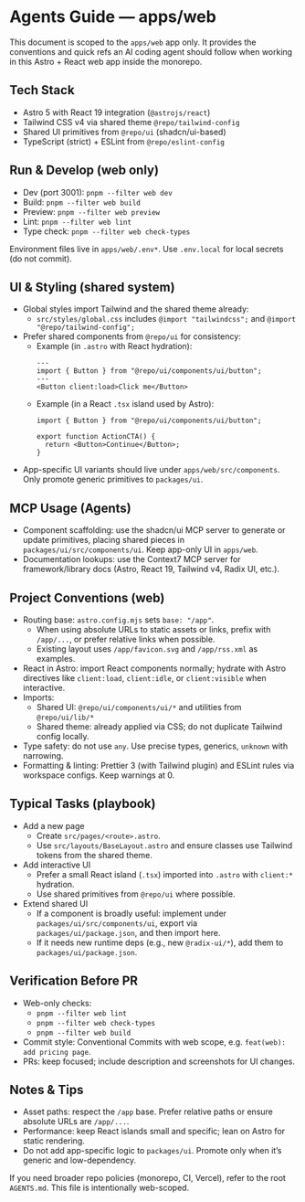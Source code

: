 # Agents Guide — apps/web

This document is scoped to the `apps/web` app only. It provides the conventions and quick refs an AI coding agent should follow when working in this Astro + React web app inside the monorepo.

## Tech Stack
- Astro 5 with React 19 integration (`@astrojs/react`)
- Tailwind CSS v4 via shared theme `@repo/tailwind-config`
- Shared UI primitives from `@repo/ui` (shadcn/ui-based)
- TypeScript (strict) + ESLint from `@repo/eslint-config`

## Run & Develop (web only)
- Dev (port 3001): `pnpm --filter web dev`
- Build: `pnpm --filter web build`
- Preview: `pnpm --filter web preview`
- Lint: `pnpm --filter web lint`
- Type check: `pnpm --filter web check-types`

Environment files live in `apps/web/.env*`. Use `.env.local` for local secrets (do not commit).

## UI & Styling (shared system)
- Global styles import Tailwind and the shared theme already:
  - `src/styles/global.css` includes `@import "tailwindcss";` and `@import "@repo/tailwind-config";`
- Prefer shared components from `@repo/ui` for consistency:
  - Example (in `.astro` with React hydration):
    ```astro
    ---
    import { Button } from "@repo/ui/components/ui/button";
    ---
    <Button client:load>Click me</Button>
    ```
  - Example (in a React `.tsx` island used by Astro):
    ```tsx
    import { Button } from "@repo/ui/components/ui/button";

    export function ActionCTA() {
      return <Button>Continue</Button>;
    }
    ```
- App-specific UI variants should live under `apps/web/src/components`. Only promote generic primitives to `packages/ui`.

## MCP Usage (Agents)
- Component scaffolding: use the shadcn/ui MCP server to generate or update primitives, placing shared pieces in `packages/ui/src/components/ui`. Keep app-only UI in `apps/web`.
- Documentation lookups: use the Context7 MCP server for framework/library docs (Astro, React 19, Tailwind v4, Radix UI, etc.).

## Project Conventions (web)
- Routing base: `astro.config.mjs` sets `base: "/app"`.
  - When using absolute URLs to static assets or links, prefix with `/app/...`, or prefer relative links when possible.
  - Existing layout uses `/app/favicon.svg` and `/app/rss.xml` as examples.
- React in Astro: import React components normally; hydrate with Astro directives like `client:load`, `client:idle`, or `client:visible` when interactive.
- Imports:
  - Shared UI: `@repo/ui/components/ui/*` and utilities from `@repo/ui/lib/*`
  - Shared theme: already applied via CSS; do not duplicate Tailwind config locally.
- Type safety: do not use `any`. Use precise types, generics, `unknown` with narrowing.
- Formatting & linting: Prettier 3 (with Tailwind plugin) and ESLint rules via workspace configs. Keep warnings at 0.

## Typical Tasks (playbook)
- Add a new page
  - Create `src/pages/<route>.astro`.
  - Use `src/layouts/BaseLayout.astro` and ensure classes use Tailwind tokens from the shared theme.
- Add interactive UI
  - Prefer a small React island (`.tsx`) imported into `.astro` with `client:*` hydration.
  - Use shared primitives from `@repo/ui` where possible.
- Extend shared UI
  - If a component is broadly useful: implement under `packages/ui/src/components/ui`, export via `packages/ui/package.json`, and then import here.
  - If it needs new runtime deps (e.g., new `@radix-ui/*`), add them to `packages/ui/package.json`.

## Verification Before PR
- Web-only checks:
  - `pnpm --filter web lint`
  - `pnpm --filter web check-types`
  - `pnpm --filter web build`
- Commit style: Conventional Commits with web scope, e.g. `feat(web): add pricing page`.
- PRs: keep focused; include description and screenshots for UI changes.

## Notes & Tips
- Asset paths: respect the `/app` base. Prefer relative paths or ensure absolute URLs are `/app/...`.
- Performance: keep React islands small and specific; lean on Astro for static rendering.
- Do not add app-specific logic to `packages/ui`. Promote only when it’s generic and low-dependency.

If you need broader repo policies (monorepo, CI, Vercel), refer to the root `AGENTS.md`. This file is intentionally web-scoped.
